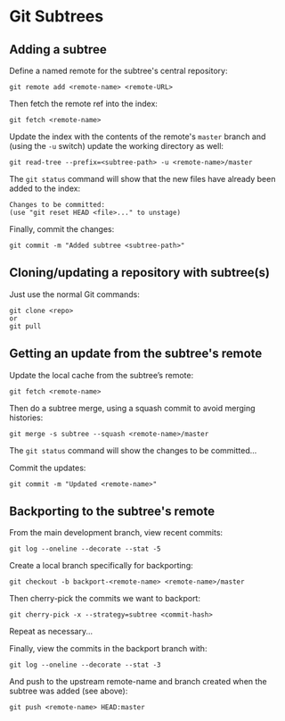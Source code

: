 # Git Subtrees

## Adding a subtree

Define a named remote for the subtree's central repository:

    git remote add <remote-name> <remote-URL>

Then fetch the remote ref into the index:

    git fetch <remote-name>

Update the index with the contents of the remote's `master` branch
and (using the `-u` switch) update the working directory as well:

    git read-tree --prefix=<subtree-path> -u <remote-name>/master

The `git status` command will show that the new files have already
been added to the index:

    Changes to be committed:
    (use "git reset HEAD <file>..." to unstage)

Finally, commit the changes:

    git commit -m "Added subtree <subtree-path>"



## Cloning/updating a repository with subtree(s)

Just use the normal Git commands:

    git clone <repo>
    or
    git pull



## Getting an update from the subtree's remote

Update the local cache from the subtree’s remote:

    git fetch <remote-name>

Then do a subtree merge, using a squash commit to avoid merging histories:

    git merge -s subtree --squash <remote-name>/master

The `git status` command will show the changes to be committed...

Commit the updates:

    git commit -m "Updated <remote-name>"

## Backporting to the subtree's remote

From the main development branch, view recent commits:

    git log --oneline --decorate --stat -5

Create a local branch specifically for backporting:

    git checkout -b backport-<remote-name> <remote-name>/master

Then cherry-pick the commits we want to backport:

    git cherry-pick -x --strategy=subtree <commit-hash>

Repeat as necessary...

Finally, view the commits in the backport branch with:

    git log --oneline --decorate --stat -3

And push to the upstream remote-name and branch created when
the subtree was added (see above):

    git push <remote-name> HEAD:master
